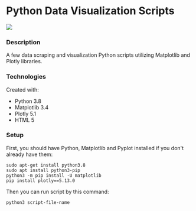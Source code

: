 # Python Data Visualization Scripts
[![](https://skills.thijs.gg/icons?i=py,html)](https://skills.thijs.gg)

### Description
A few data scraping and visualization Python scripts utilizing Matplotlib and Plotly libraries.

### Technologies
Created with:
- Python 3.8
- Matplotlib 3.4
- Plotly 5.1
- HTML 5

### Setup
First, you should have Python, Matplotlib and Pyplot installed if you don't already have them:
```
sudo apt-get install python3.8
sudo apt install python3-pip
python3 -m pip install -U matplotlib
pip install plotly==5.13.0
```
Then you can run script by this command:
```
python3 script-file-name
